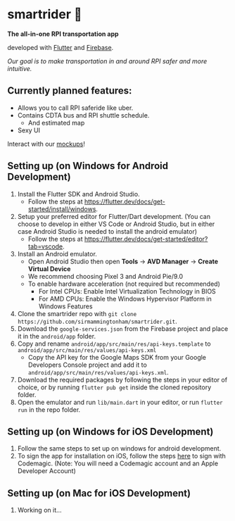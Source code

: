 # smartrider 🚕
**The all-in-one RPI transportation app**

developed with [Flutter](https://flutter.dev/) and [Firebase](https://firebase.google.com/).

*Our goal is to make transportation in and around RPI safer and more intuitive.*

## Currently planned features:
* Allows you to call RPI saferide like uber.
* Contains CDTA bus and RPI shuttle schedule.
  * And estimated map
* Sexy UI

Interact with our [mockups](https://xd.adobe.com/view/8a421d6f-ad6f-4196-7089-fff92621dc6f-fc73/?fullscreen)!

## Setting up (on Windows for Android Development)
1. Install the Flutter SDK and Android Studio.
    - Follow the steps at https://flutter.dev/docs/get-started/install/windows.
2. Setup your preferred editor for Flutter/Dart development. (You can choose to develop in either VS Code or Android Studio, but in either case Android Studio is needed to install the android emulator)
    - Follow the steps at https://flutter.dev/docs/get-started/editor?tab=vscode.
3. Install an Android emulator.
    - Open Android Studio then open **Tools** -> **AVD Manager** -> **Create Virtual Device**
    - We recommend choosing Pixel 3 and Android Pie/9.0
    - To enable hardware acceleration (not required but recommended)
        - For Intel CPUs: Enable Intel Virtualization Technology in BIOS
        - For AMD CPUs: Enable the Windows Hypervisor Platform in Windows Features
4. Clone the smartrider repo with `git clone https://github.com/sirmammingtonham/smartrider.git`.
5. Download the `google-services.json` from the Firebase project and place it in the `android/app` folder.
6. Copy and rename `android/app/src/main/res/api-keys.template` to `android/app/src/main/res/values/api-keys.xml`
    - Copy the API key for the Google Maps SDK from your Google Developers Console project and add it to `android/app/src/main/res/values/api-keys.xml`.
7. Download the required packages by following the steps in your editor of choice, or by running `flutter pub get` inside the cloned repository folder.
8. Open the emulator and run `lib/main.dart` in your editor, or run `flutter run` in the repo folder.

## Setting up (on Windows for iOS Development)
1. Follow the same steps to set up on windows for android development.
2. To sign the app for installation on iOS, follow the steps [here](https://medium.com/flutter-community/how-to-sign-flutter-apps-for-ios-automatically-without-a-mac-a2dc9cfa5a6c) to sign with Codemagic. (Note: You will need a Codemagic account and an Apple Developer Account)

## Setting up (on Mac for iOS Development)
1. Working on it...
